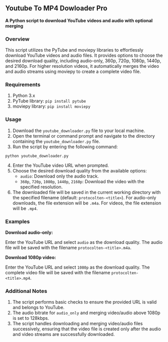 
## Youtube To MP4 Dowloader Pro

**A Python script to download YouTube videos and audio with optional merging**

### Overview

This script utilizes the PyTube and moviepy libraries to effortlessly download YouTube videos and audio files. It provides options to choose the desired download quality, including audio-only, 360p, 720p, 1080p, 1440p, and 2160p. For higher resolution videos, it automatically merges the video and audio streams using moviepy to create a complete video file.

### Requirements

1. Python 3.x
2. PyTube library: `pip install pytube`
3. moviepy library: `pip install moviepy`

### Usage

1. Download the `youtube_downloader.py` file to your local machine.
2. Open the terminal or command prompt and navigate to the directory containing the `youtube_downloader.py` file.
3. Run the script by entering the following command:
```
python youtube_downloader.py
```
4. Enter the YouTube video URL when prompted.
5. Choose the desired download quality from the available options:
    - `audio`: Download only the audio track.
    - `360p`, `720p`, `1080p`, `1440p`, `2160p`: Download the video with the specified resolution.
6. The downloaded file will be saved in the current working directory with the specified filename (default: `protocolten-<title>`). For audio-only downloads, the file extension will be `.m4a`. For videos, the file extension will be `.mp4`.

### Examples

**Download audio-only:**

Enter the YouTube URL and select `audio` as the download quality. The audio file will be saved with the filename `protocolten-<title>.m4a`.

**Download 1080p video:**

Enter the YouTube URL and select `1080p` as the download quality. The complete video file will be saved with the filename `protocolten-<title>.mp4`.

### Additional Notes

1. The script performs basic checks to ensure the provided URL is valid and belongs to YouTube.
2. The audio bitrate for `audio_only` and merging video/audio above 1080p is set to 128kbps.
3. The script handles downloading and merging video/audio files successively, ensuring that the video file is created only after the audio and video streams are successfully downloaded.

